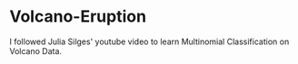 # Volcano-Eruption
I followed Julia Silges' youtube video to learn Multinomial Classification on Volcano Data.
